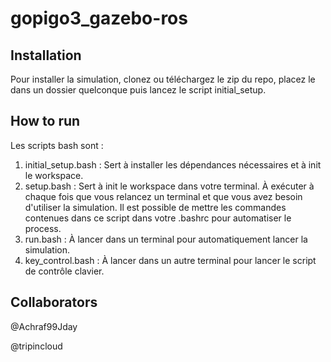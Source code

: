 # gopigo3_gazebo-ros

## Installation

Pour installer la simulation, clonez ou téléchargez le zip du repo, placez le dans un dossier quelconque puis lancez le script initial_setup.

## How to run  

Les scripts bash sont :  

1. initial_setup.bash : Sert à installer les dépendances nécessaires et à init le workspace.
2. setup.bash : Sert à init le workspace dans votre terminal. À exécuter à chaque fois que vous relancez un terminal et que vous avez besoin d'utiliser la simulation. Il est possible de mettre les commandes contenues dans ce script dans votre .bashrc pour automatiser le process.
3. run.bash : À lancer dans un terminal pour automatiquement lancer la simulation.
4. key_control.bash : À lancer dans un autre terminal pour lancer le script de contrôle clavier.

## Collaborators
@Achraf99Jday

@tripincloud
